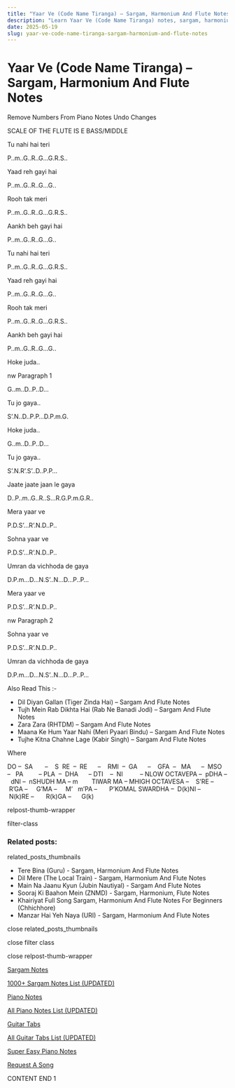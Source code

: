 ```yaml
---
title: "Yaar Ve (Code Name Tiranga) – Sargam, Harmonium And Flute Notes"
description: "Learn Yaar Ve (Code Name Tiranga) notes, sargam, harmonium notations and flute notes. Easy step-by-step tutorial for beginners."
date: 2025-05-19
slug: yaar-ve-code-name-tiranga-sargam-harmonium-and-flute-notes
---
```


# Yaar Ve (Code Name Tiranga) – Sargam, Harmonium And Flute Notes

Remove Numbers From Piano Notes
Undo Changes

SCALE OF THE FLUTE IS E BASS/MIDDLE

Tu nahi hai teri

P..m..G..R..G…G.R.S..

Yaad reh gayi hai

P..m..G..R..G…G..

Rooh tak meri

P..m..G..R..G…G.R.S..

Aankh beh gayi hai

P..m..G..R..G…G..

Tu nahi hai teri

P..m..G..R..G…G.R.S..

Yaad reh gayi hai

P..m..G..R..G…G..

Rooh tak meri

P..m..G..R..G…G.R.S..

Aankh beh gayi hai

P..m..G..R..G…G..

Hoke juda..

nw Paragraph 1

G..m..D..P..D…

Tu jo gaya..

S’.N..D..P.P…D.P.m.G.

Hoke juda..

G..m..D..P..D…

Tu jo gaya..

S’.N.R’.S’..D..P.P…

Jaate jaate jaan le gaya

D..P..m..G..R..S…R.G.P.m.G.R..

Mera yaar ve

P.D.S’…R’.N.D..P..

Sohna yaar ve

P.D.S’…R’.N.D..P..

Umran da vichhoda de gaya

D.P.m…D…N.S’..N…D…P..P…

Mera yaar ve

P.D.S’…R’.N.D..P..

nw Paragraph 2

Sohna yaar ve

P.D.S’…R’.N.D..P..

Umran da vichhoda de gaya

D.P.m…D…N.S’..N…D…P..P…

Also Read This :-

* Dil Diyan Gallan (Tiger Zinda Hai) – Sargam And Flute Notes
* Tujh Mein Rab Dikhta Hai (Rab Ne Banadi Jodi) – Sargam And Flute Notes
* Zara Zara (RHTDM) – Sargam And Flute Notes
* Maana Ke Hum Yaar Nahi (Meri Pyaari Bindu) – Sargam And Flute Notes
* Tujhe Kitna Chahne Lage (Kabir Singh) – Sargam And Flute Notes

Where

DO –  SA       –    S  RE  –  RE      –    RMI  –  GA      –    GFA  –   MA      –  MSO  –   PA         – PLA  –  DHA      – DTI    –  NI          – NLOW OCTAVEPA –  pDHA –  dNI –  nSHUDH MA – m        TIWAR MA – MHIGH OCTAVESA –    S’RE –     R’GA –     G’MA –     M’   m’PA –       P’KOMAL SWARDHA –  D(k)NI –       N(k)RE –       R(k)GA –      G(k)

relpost-thumb-wrapper

filter-class

### Related posts:

related_posts_thumbnails

* Tere Bina (Guru) - Sargam, Harmonium And Flute Notes
* Dil Mere (The Local Train) - Sargam, Harmonium And Flute Notes
* Main Na Jaanu Kyun (Jubin Nautiyal) - Sargam And Flute Notes
* Sooraj Ki Baahon Mein (ZNMD) - Sargam, Harmonium, Flute Notes
* Khairiyat Full Song Sargam, Harmonium And Flute Notes For Beginners (Chhichhore)
* Manzar Hai Yeh Naya (URI) - Sargam, Harmonium And Flute Notes

close related_posts_thumbnails

close filter class

close relpost-thumb-wrapper

[Sargam Notes](https://www.notationsworld.com/sargam-notes.html)

[1000+ Sargam Notes List (UPDATED)](https://www.notationsworld.com/all-songs-list-sargam-notes.html)

[Piano Notes](https://www.notationsworld.com/piano-notes.html)

[All Piano Notes List (UPDATED)](https://www.notationsworld.com/all-songs-list-piano-notes.html)

[Guitar Tabs](https://www.notationsworld.com/guitar-tabs.html)

[All Guitar Tabs List (UPDATED)](https://www.notationsworld.com/all-songs-list-guitar-tabs.html)

[Super Easy Piano Notes](https://studywall.in/)

[Request A Song](https://www.notationsworld.com/request-a-song.html)

CONTENT END 1

